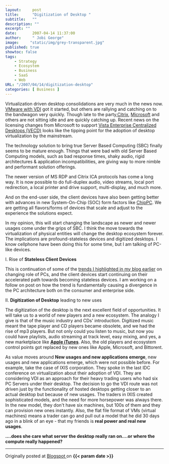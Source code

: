 ```yaml
---
layout:     post
title:      "Digitization of Desktop "
subtitle:   ""
description: ""
excerpt: ""
date:       2007-04-14 11:37:00
author:     " Jobi George"
image:     "static/img/grey-transparent.jpg"
published: true
showtoc: false 
tags:
    - Strategy
    - Ecosystem
    - Business
    - SaaS
    - Web
URL: "/2007/04/14/digitization-desktop"
categories: [ Business ]
---
```

Virtualization driven desktop consolidations are very much in the news now. [VMware with VDI](http://www.vmware.com/vdi) got it started, but others are rallying and catching on to the bandwagon very quickly. Though late to the party,[Citrix](http://www.citrix.com/), [Microsoft](http://weblog.infoworld.com/virtualization/archives/2006/05/will_carmine_be.html) and others are not sitting idle and are quickly catching up.  Recent news on the licensing changes from Microsoft to support [Vista Enterprise Centralized Desktops (VECD)](http://www.theregister.co.uk/2007/04/03/windows_vista_virtualization/) looks like the tipping point for the adoption of desktop virtualization by the mainstream.

The technology solution to bring true Server Based Computing (SBC) finally seems to be mature enough. Things that were bad with old Server Based Computing models, such as bad response times, shaky audio, rigid architectures & application incompatibilities, are giving way to more nimble and performant solution offerings.

The newer version of MS RDP and Citrix ICA protocols has come a long way. It is now possible to do full-duplex audio, video streams, local port redirection, a local printer and drive support, multi-display, and much more.

And on the end-user side, the client devices have also been getting better with advances in new System-On-Chip (SOC) form factors like [ChipPC](http://www.chippc.com/thin-clients/jack-pc/). We are getting all flavors/forms of devices that scale and adjust to the experience the solutions expect.

In my opinion, this will start changing the landscape as newer and newer usages come under the grips of SBC. I think the move towards the virtualization of physical entities will change the desktop ecosystem forever. The implications are profound-stateless devices and digitized desktops. I know cellphone have been doing this for some time, but I am talking of PC-like devices.

I. Rise of **Stateless Client Devices**

This is continuation of some of the [trends I highlighted in my blog earlier](/2006/11/05/personal-computer-part2/) on changing role of PCs, and the client devices start continuing on their accelerated path towards becoming stateless devices. I am working on a follow on post on how the trend is fundamentally causing a divergence in the PC architecture both on the consumer and enterprise side. 

II. **Digitization of Desktop** leading to new uses

The digitization of the desktop is the next excellent field of opportunities. It will take us to a world of new players and a new ecosystem. The analogy I give is that of the music industry and CDs' introduction. Digitized music meant the tape player and CD players became obsolete, and we had the rise of mp3 players. But not only could you listen to music, but now you could have playlists, audio streaming at track level, easy mixing, and yes, a new marketplace like **[Apple iTunes](http://www.apple.com/itunes)**. Also, the old players and ecosystem control points got replaced by new ones like Apple, Microsoft, and Bittorent.

As value moves around **New usages and new applications emerge**, new usages and new applications emerge, which were not possible before. For example, take the case of IXIS corporation. They spoke in the last IDC conference on virtualization about their adoption of VDI. They are considering VDI as an approach for their heavy trading users who had six PC Servers under their desktop. The decision to go the VDI route was not driven just by the functionality of hosted desktops getting closer to an actual desktop but because of new usages. The traders in IXIS created sophisticated models, and the need for more horsepower was always there. In the new model, they don't have six machines, but 100s of them and they can provision new ones instantly. Also, the flat file format of VMs (virtual machines) means a trader can go and pull out a model that he did 30 days ago in a blink of an eye - that my friends is **real power and real new usages**.

**....does she care what server the desktop really ran on....or where the compute really happened?**




_______________
Originally posted at 
[ Blogspot ](http://jobig.blogspot.com/2007/04/digitization-of-desktop.html) 
on **{{< param date >}}** 



